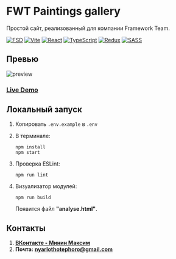 # FWT Paintings gallery

Простой сайт, реализованный для компании Framework Team.

[![FSD][fsd]][fsd-url] [![Vite][Vite]][Vite-url] [![React][react.js]][react-url] [![TypeScript][TypeScript]][TypeScript-url] [![Redux][redux]][redux-url] [![SASS][SASS]][SASS-url]

## Превью

<img src="https://github.com/Nyar1othotep/fwt-paintings-gallery/assets/88327370/9ef631ab-536d-49a6-86b9-45e5442af1fe" alt="preview" />

<h3><a href="https://nyar1othotep.github.io/fwt-paintings-gallery/">Live Demo</a></h2>

## Локальный запуск

1. Копировать `.env.example` в `.env`
2. В терминале:

   ```
   npm install
   npm start
   ```

3. Проверка ESLint:

   ```
   npm run lint
   ```

4. Визуализатор модулей:

   ```
   npm run build
   ```

   Появится файл **"analyse.html"**.

## Контакты

1. **[ВКонтакте - Минин Максим](https://vk.com/astra_earth)**
2. **Почта: nyarlothotephoro@gmail.com**

[fsd]: https://img.shields.io/badge/Feature--Sliced-Design?style=for-the-badge&color=3b3839&labelColor=3b3839&logoWidth=10&logo=data:image/png;base64,iVBORw0KGgoAAAANSUhEUgAAABQAAAAaCAYAAAC3g3x9AAAACXBIWXMAAALFAAACxQGJ1n/vAAAAAXNSR0IArs4c6QAAAARnQU1BAACxjwv8YQUAAABISURBVHgB7dKxCQAgDETR0w2cws0cys2cwhEUBbsggikCuVekDHwSQFlYo7Q+8KnmtHdFWMdk2cl5wSsbxGSZw8dm8pX9ZHUTMBUgGU2F718AAAAASUVORK5CYII=
[fsd-url]: https://feature-sliced.design/
[react.js]: https://img.shields.io/badge/React-20232A?style=for-the-badge&logo=react&logoColor=61DAFB
[react-url]: https://reactjs.org/
[redux]: https://img.shields.io/badge/redux-%23593d88.svg?style=for-the-badge&logo=redux&logoColor=white
[redux-url]: https://redux.js.org/
[SASS]: https://img.shields.io/badge/SASS-hotpink.svg?style=for-the-badge&logo=SASS&logoColor=white
[SASS-url]: https://sass-lang.com/
[Vite]: https://img.shields.io/badge/vite-%23646CFF.svg?style=for-the-badge&logo=vite&logoColor=white
[Vite-url]: https://vitejs.dev/
[TypeScript]: https://img.shields.io/badge/typescript-%23007ACC.svg?style=for-the-badge&logo=typescript&logoColor=white
[TypeScript-url]: https://www.typescriptlang.org/
